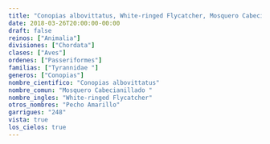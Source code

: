 ```yaml
---
title: "Conopias albovittatus, White-ringed Flycatcher, Mosquero Cabecianillado "
date: 2018-03-26T20:00:00-00:00
draft: false
reinos: ["Animalia"]
divisiones: ["Chordata"]
clases: ["Aves"]
ordenes: ["Passeriformes"]
familias: ["Tyrannidae "]
generos: ["Conopias"]
nombre_cientifico: "Conopias albovittatus"
nombre_comun: "Mosquero Cabecianillado "
nombre_ingles: "White-ringed Flycatcher"
otros_nombres: "Pecho Amarillo"
garrigues: "248"
vista: true
los_cielos: true
---
```


